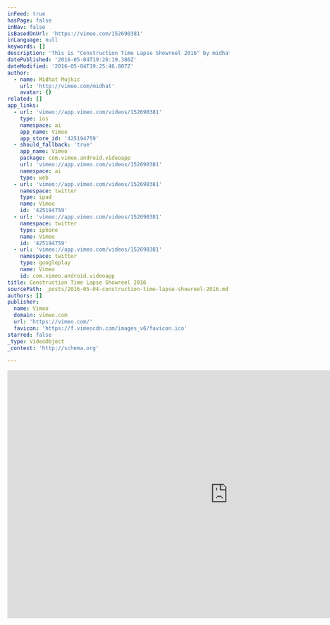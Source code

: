 ```yaml
---
inFeed: true
hasPage: false
inNav: false
isBasedOnUrl: 'https://vimeo.com/152690381'
inLanguage: null
keywords: []
description: 'This is "Construction Time Lapse Showreel 2016" by midhat on Vimeo, the home for high quality videos and the people who love them.'
datePublished: '2016-05-04T19:26:19.386Z'
dateModified: '2016-05-04T19:25:46.807Z'
author:
  - name: Midhat Mujkic
    url: 'http://vimeo.com/midhat'
    avatar: {}
related: []
app_links:
  - url: 'vimeo://app.vimeo.com/videos/152690381'
    type: ios
    namespace: ai
    app_name: Vimeo
    app_store_id: '425194759'
  - should_fallback: 'true'
    app_name: Vimeo
    package: com.vimeo.android.videoapp
    url: 'vimeo://app.vimeo.com/videos/152690381'
    namespace: ai
    type: web
  - url: 'vimeo://app.vimeo.com/videos/152690381'
    namespace: twitter
    type: ipad
    name: Vimeo
    id: '425194759'
  - url: 'vimeo://app.vimeo.com/videos/152690381'
    namespace: twitter
    type: iphone
    name: Vimeo
    id: '425194759'
  - url: 'vimeo://app.vimeo.com/videos/152690381'
    namespace: twitter
    type: googleplay
    name: Vimeo
    id: com.vimeo.android.videoapp
title: Construction Time Lapse Showreel 2016
sourcePath: _posts/2016-05-04-construction-time-lapse-showreel-2016.md
authors: []
publisher:
  name: Vimeo
  domain: vimeo.com
  url: 'https://vimeo.com/'
  favicon: 'https://f.vimeocdn.com/images_v6/favicon.ico'
starred: false
_type: VideoObject
_context: 'http://schema.org'

---
```

<iframe src="https://cdn.embedly.com/widgets/media.html?src=https%3A%2F%2Fplayer.vimeo.com%2Fvideo%2F152690381&amp;url=https%3A%2F%2Fvimeo.com%2F152690381&amp;image=http%3A%2F%2Fi.vimeocdn.com%2Fvideo%2F552890707_1280.jpg&amp;key=b7d04c9b404c499eba89ee7072e1c4f7&amp;type=text%2Fhtml&amp;schema=vimeo" width="1000" height="563" scrolling="no" frameborder="0" allowfullscreen="" style=""></iframe>